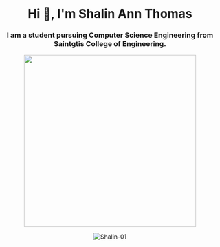 <div><br class="Apple-interchange-newline">

<br><br>

<h1 align="center">Hi 👋, I'm Shalin Ann Thomas</h1>
<h3 align="center">I am a student pursuing Computer Science Engineering from Saintgtis College of Engineering. </h3>

<p align="center"> <img src="https://user-images.githubusercontent.com/74038190/212284158-e840e285-664b-44d7-b79b-e264b5e54825.gif" width="400"> </p>
<p align="center"> <img src="https://komarev.com/ghpvc/?username=Shalin-01&label=Profile%20views&color=0e75b6&style=flat" alt="Shalin-01" /> </p>
